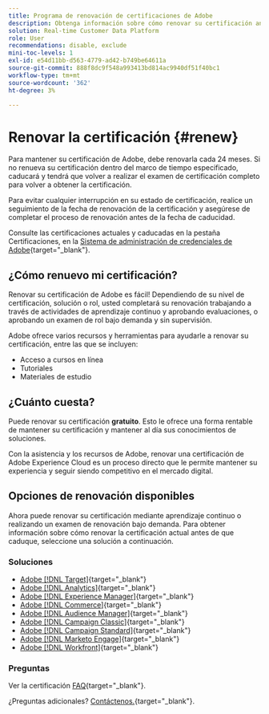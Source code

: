 ```yaml
---
title: Programa de renovación de certificaciones de Adobe
description: Obtenga información sobre cómo renovar su certificación antes de que caduque.
solution: Real-time Customer Data Platform
role: User
recommendations: disable, exclude
mini-toc-levels: 1
exl-id: e54d11bb-d563-4779-ad42-b749be64611a
source-git-commit: 888f8dc9f548a993413bd814ac9940df51f40bc1
workflow-type: tm+mt
source-wordcount: '362'
ht-degree: 3%

---
```


# Renovar la certificación {#renew}

Para mantener su certificación de Adobe, debe renovarla cada 24 meses. Si no renueva su certificación dentro del marco de tiempo especificado, caducará y tendrá que volver a realizar el examen de certificación completo para volver a obtener la certificación.

Para evitar cualquier interrupción en su estado de certificación, realice un seguimiento de la fecha de renovación de la certificación y asegúrese de completar el proceso de renovación antes de la fecha de caducidad.

Consulte las certificaciones actuales y caducadas en la pestaña Certificaciones, en la [Sistema de administración de credenciales de Adobe](https://www.certmetrics.com/adobe/candidate/cert_summary.aspx){target="_blank"}.

## ¿Cómo renuevo mi certificación?

Renovar su certificación de Adobe es fácil! Dependiendo de su nivel de certificación, solución o rol, usted completará su renovación trabajando a través de actividades de aprendizaje continuo y aprobando evaluaciones, o aprobando un examen de rol bajo demanda y sin supervisión.

Adobe ofrece varios recursos y herramientas para ayudarle a renovar su certificación, entre las que se incluyen:

* Acceso a cursos en línea
* Tutoriales
* Materiales de estudio

## ¿Cuánto cuesta?

Puede renovar su certificación **gratuito**. Esto le ofrece una forma rentable de mantener su certificación y mantener al día sus conocimientos de soluciones.

Con la asistencia y los recursos de Adobe, renovar una certificación de Adobe Experience Cloud es un proceso directo que le permite mantener su experiencia y seguir siendo competitivo en el mercado digital.

## Opciones de renovación disponibles

Ahora puede renovar su certificación mediante aprendizaje continuo o realizando un examen de renovación bajo demanda. Para obtener información sobre cómo renovar la certificación actual antes de que caduque, seleccione una solución a continuación.

### Soluciones

* [Adobe [!DNL Target]](https://experienceleague.adobe.com/docs/certification/certification/technical-certifications/at/at-renew.html){target="_blank"}
* [Adobe [!DNL Analytics]](https://experienceleague.adobe.com/docs/certification/certification/technical-certifications/aa/aa-renew.html){target="_blank"}
* [Adobe [!DNL Experience Manager]](https://experienceleague.adobe.com/docs/certification/certification/technical-certifications/aem/aem-renew.html){target="_blank"}
* [Adobe [!DNL Commerce]](https://experienceleague.adobe.com/docs/certification/certification/technical-certifications/ac/ac-renew.html){target="_blank"}
* [Adobe [!DNL Audience Manager]](https://experienceleague.adobe.com/docs/certification/certification/technical-certifications/aam/aam-renew.html){target="_blank"}
* [Adobe [!DNL Campaign Classic]](https://experienceleague.adobe.com/docs/certification/certification/technical-certifications/acc/acc-renew.html){target="_blank"}
* [Adobe [!DNL Campaign Standard]](https://experienceleague.adobe.com/docs/certification/certification/technical-certifications/acs/acs-renew.html){target="_blank"}
* [Adobe [!DNL Marketo Engage]](https://experienceleague.adobe.com/docs/certification/certification/technical-certifications/ame/ame-renew.html){target="_blank"}
* [Adobe [!DNL Workfront]](https://experienceleague.adobe.com/docs/certification/program/technical-certifications/aw/aw-renew.html){target="_blank"}

### Preguntas

Ver la certificación [FAQ](https://experienceleague.adobe.com/docs/certification/certification/faq.html){target="_blank"}.

¿Preguntas adicionales? [Contáctenos.](mailto:certif@adobe.com){target="_blank"}.
